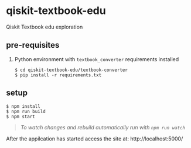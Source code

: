 # qiskit-textbook-edu

Qiskit Textbook edu exploration

## pre-requisites

1. Python environment with `textbook_converter` requirements installed

    ```
    $ cd qiskit-textbook-edu/textbook-converter
    $ pip install -r requirements.txt
    ```

## setup

```
$ npm install
$ npm run build
$ npm start
```

> _To watch changes and rebuild automatically run with `npm run watch`_

After the appilcation has started access the site at: http://localhost:5000/

